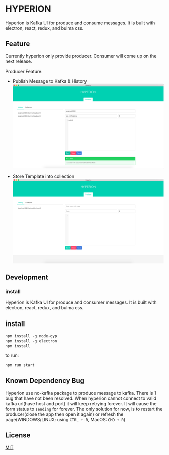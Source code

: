 # HYPERION
Hyperion is Kafka UI for produce and consume messages. It is built with electron, react, redux, and bulma css.

## Feature
Currently hyperion only provide producer. Consumer will come up on the next release.

Producer Feature:
* Publish Message to Kafka & History
![main page](screenshot/main.png)

* Store Template into collection
![collection](screenshot/collection.png)

## Development
### install
Hyperion is Kafka UI for produce and consumer messages. It is built with electron, react, redux, and bulma css.

## install
```
npm install -g node-gyp
npm install -g electron
npm install
```

to run:
```
npm run start
```

## Known Dependency Bug
Hyperion use no-kafka package to produce message to kafka. There is 1 bug that have not been resolved. When hyperion cannot connect to valid kafka url(have host and port) it will keep retrying forever. It will cause the form status to `sending` for forever. The only solution for now, is to restart the producer(close the app then open it again) or refresh the page(WINDOWS/LINUX: using `CTRL + R`, MacOS: `CMD + R`)

## License
[MIT](https://github.com/wendy0402/hyperion/blob/master/LICENSE)
